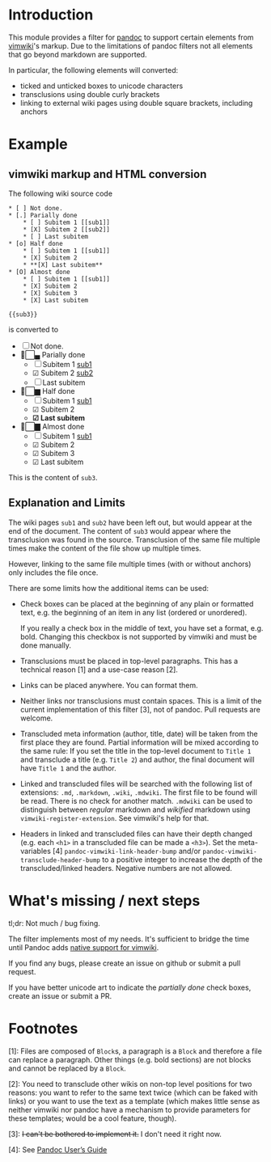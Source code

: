 # Introduction

This module provides a filter for [pandoc](https://www.pandoc.org) to support certain
elements from [vimwiki](https://vimwiki.github.io)'s markup. Due to the
limitations of pandoc filters not all elements that go beyond markdown are
supported.

In particular, the following elements will converted:

* ticked and unticked boxes to unicode characters
* transclusions using double curly brackets
* linking to external wiki pages using double square brackets, including
  anchors

# Example

## vimwiki markup and HTML conversion
The following wiki source code

```
* [ ] Not done.
* [.] Parially done
    * [ ] Subitem 1 [[sub1]]
    * [X] Subitem 2 [[sub2]]
    * [ ] Last subitem
* [o] Half done
    * [ ] Subitem 1 [[sub1]]
    * [X] Subitem 2
    * **[X] Last subitem**
* [O] Almost done
    * [ ] Subitem 1 [[sub1]]
    * [X] Subitem 2
    * [X] Subitem 3
    * [X] Last subitem

{{sub3}}
```

is converted to

* ☐ Not done.
* ▄⃞▄ Parially done
    * ☐ Subitem 1 [sub1](#sub1)
    * ☑ Subitem 2 [sub2](#sub2)
    * ☐ Last subitem
* ▆⃞▆ Half done
    * ☐ Subitem 1 [sub1](#sub1)
    * ☑ Subitem 2
    * **☑ Last subitem**
* ▇⃞▇ Almost done
    * ☐ Subitem 1 [sub1](#sub1)
    * ☑ Subitem 2
    * ☑ Subitem 3
    * ☑ Last subitem

This is the content of `sub3`.

## Explanation and Limits
The wiki pages `sub1` and `sub2` have been left out, but would appear at the
end of the document. The content of `sub3` would appear where the transclusion
was found in the source. Transclusion of the same file multiple times make the
content of the file show up multiple times.

However, linking to the same file multiple times (with or without anchors)
only includes the file once.

There are some limits how the additional items can be used:

* Check boxes can be placed at the beginning of any plain or formatted text,
  e.g. the beginning of an item in any list (ordered or unordered).

  If you really a check box in the middle of text, you have set a format, e.g.
  bold. Changing this checkbox is not supported by vimwiki and must be done
  manually.
* Transclusions must be placed in top-level paragraphs. This has a technical
  reason [1] and a use-case reason [2].
* Links can be placed anywhere. You can format them.
* Neither links nor transclusions must contain spaces. This is a limit of the
  current implementation of this filter [3], not of pandoc. Pull requests are
  welcome.
* Transcluded meta information (author, title, date) will be taken from the
  first place they are found. Partial information will be mixed according to
  the same rule: If you set the title in the top-level document to `Title 1` and transclude
  a title (e.g. `Title 2`) and author, the final document will have `Title 1`
  and the author.
* Linked and transcluded files will be searched with the following list of
  extensions: `.md`, `.markdown`, `.wiki`, `.mdwiki`. The first file to be
  found will be read. There is no check for another match. `.mdwiki` can be
  used to distinguish between *regular* markdown and *wikified* markdown using
  `vimwiki-register-extension`. See vimwiki's help for that.
* Headers in linked and transcluded files can have their depth changed (e.g.
  each `<h1>` in a transcluded file can be made a `<h3>`).
  Set the meta-variables [4]  `pandoc-vimwiki-link-header-bump` and/or
  `pandoc-vimwiki-transclude-header-bump` to a positive integer to increase the
  depth of the transcluded/linked headers. Negative numbers are not allowed.

# What's missing / next steps

tl;dr: Not much / bug fixing.

The filter implements most of my needs. It's sufficient to bridge the time
until Pandoc adds [native support for vimwiki](https://github.com/jgm/pandoc/issues/863).

If you find any bugs, please create an issue on github or submit a pull
request.

If you have better unicode art to indicate the *partially done* check
boxes, create an issue or submit a PR.


# Footnotes

[1]: Files are composed of `Block`s, a paragraph is a `Block` and
  therefore a file can replace a paragraph. Other things (e.g. bold sections)
  are not blocks and cannot be replaced by a `Block`.

[2]: You need to transclude other wikis on non-top level positions for two
  reasons: you want to refer to the same text twice (which can be faked with
  links) or you want to use the text as a template (which makes little sense
  as neither vimwiki nor pandoc have a mechanism to provide parameters for
  these templates; would be a cool feature, though).

[3]: ~~I can't be bothered to implement it.~~ I don't need it right now.

[4]: See [Pandoc User’s Guide](https://pandoc.org/MANUAL.html#metadata-blocks)
